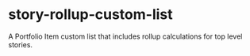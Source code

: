 # story-rollup-custom-list
A Portfolio Item custom list that includes rollup calculations for top level stories.  

